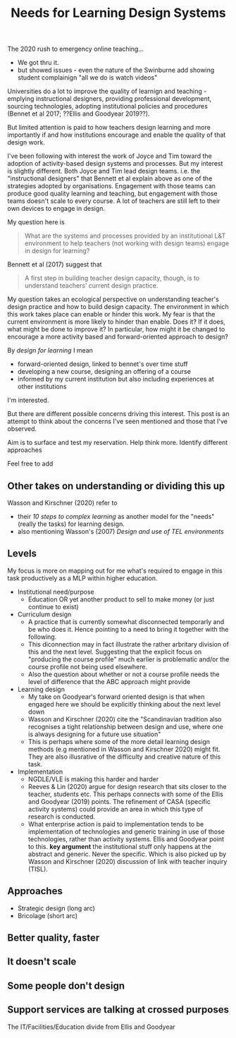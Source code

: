 ﻿---
title: Needs for Learning Design Systems
---
The 2020 rush to emergency online teaching...
- We got thru it.
- but showed issues - even the nature of the Swinburne add showing student complainign "all we do is watch videos"

Universities do a lot to improve the quality of learnign and teaching - emplying instructional designers, providing professional development, sourcing technologies, adopting institutional policies and procedures (Bennet et al 2017; ??Ellis and Goodyear 2019??).   

But limited attention is paid to how teachers design learning and more importantly if and how institutions encourage and enable the quality of that design work.

I've been following with interest the work of Joyce and Tim toward the adoption of activity-based design systems and processes. But my interest is slightly different.  Both Joyce and Tim lead design teams. i.e. the "instructional designers" that Bennett et al explain above as one of the strategies adopted by organisations. Engagement with those teams can produce good quality learning and teaching, but engagement with those teams doesn't scale to every course. A lot of teachers are still left to their own devices to engage in design.

My question here is 
> What are the systems and processes provided by an institutional L&T environment to help teachers (not working with design teams) engage in design for learning?

Bennett et al (2017) suggest that 
> A first step in building teacher design capacity, though, is to understand teachers’ current design practice.

My question takes an ecological perspective on understanding teacher's design practice and how to build design capacity. The environment in which this work takes place can enable or hinder this work. My fear is that the current environment is more likely to hinder than enable. Does it? If it does, what might be done to improve it? In particular, how might it be changed to encourage a more activity based and forward-oriented approach to design?

By _design for learning_ I mean 

- forward-oriented design, linked to bennet's over time stuff
- developing a new course, designing an offering of a course
- informed by my current institution but also including experiences at other institutions

I'm interested.

But there are different possible concerns driving this interest. This post is an attempt to think about the concerns I've seen mentioned and those that I've observed.  

Aim is to surface and test my reservation. Help think more. Identify different approaches

Feel free to add

## Other takes on understanding or dividing this up

Wasson and Kirschner (2020) refer to 

- their *10 steps to complex learning* as another model for the "needs" (really the tasks) for learning design.
- also mentioning Wasson's (2007) *Design and use of TEL environments*

## Levels

My focus is more on mapping out for me what's required to engage in this task productively as a MLP within higher education.

- Institutional need/purpose
  - Education OR yet another product to sell to make money (or just continue to exist)
- Curriculum design
  - A practice that is currently somewhat disconnected temporarly and be who does it. Hence pointing to a need to bring it together with the following.
  - This diconnection may in fact illustrate the rather arbritary division of this and the next level. Suggesting that the explicit focus on "producing the course profile" much earlier is problematic and/or the course profile not being used elsewhere.
  - Also the question about whether or not a course profile needs the level of difference that the ABC approach might provide
- Learning design 
  - My take on Goodyear's forward oriented design is that when engaged here we should be explicitly thinking about the next level down
  - Wasson and Kirschner (2020) cite the "Scandinavian tradition also recognises a tight relationship between design and use, where one is always designing for a future use situation"
  - This is perhaps where some of the more detail learning design methods (e.g mentioned in Wasson and Kirschner 2020) might fit. They are also illusrative of the difficulty and creative nature of this task.
- Implementation
  - NGDLE/VLE is making this harder and harder
  - Reeves & Lin (2020) argue for design research that sits closer to the teacher, students etc.  This perhaps connects with some of the Ellis and Goodyear (2019) points. The refinement of CASA (specific activity systems) could provide an area in which this type of research is conducted.
  - What enterprise action is paid to implementation tends to be implementation of technologies and generic training in use of those technologies, rather than activity systems. Ellis and Goodyear point to this. **key argument** the institutional stuff only happens at the abstract and generic. Never the specific. Which is also picked up by Wasson and Kirschner (2020) discussion of link with teacher inquiry (TISL).

## Approaches

- Strategic design (long arc)
- Bricolage (short arc)


## Better quality, faster


## It doesn't scale 

## Some people don't design 


## Support services are talking at crossed purposes

The IT/Facilities/Education divide from Ellis and Goodyear